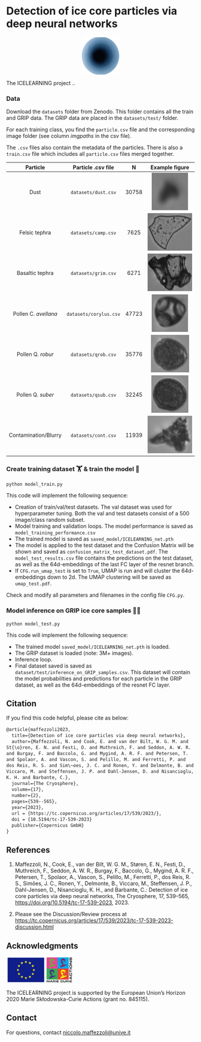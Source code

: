 # Detection of ice core particles via deep neural networks

<p align="center">
  <img src="img/logo_icelearning.png" height="100" alt="ICELEARNING" align="middle">
</p>

The ICELEARNING project ..

### Data
Download the ```datasets``` folder from Zenodo. This folder contains all the train and GRIP data. The GRIP data are placed in the ```datasets/test/``` folder.

For each training class, you find the ```particle.csv``` file and the corresponding image folder (see column _imgpaths_ in the csv file). 

The ```.csv``` files also contain the metadata of the particles. There is also a ```train.csv``` file which includes all ```particle.csv``` files merged together.

| Particle | Particle .csv file | N| Example figure|
| :---:  | :---: | :---: | :---: |
| Dust | ```datasets/dust.csv``` | 30758 | <img src="train_examples/focustest_2nov_1_fc80_20x_20.png" height="100" alt="Dust"> |
| Felsic tephra  | ```datasets/camp.csv``` | 7625 | <img src="train_examples/camp_11nov_4_fc80_20x_33.png" height="100" alt="Felsic tephra"> |
| Basaltic tephra  | ```datasets/grim.csv``` | 6271 | <img src="train_examples/grim_13nov_10_fc80_20x_395.png" height="100" alt="Basaltic tephra"> |
| Pollen C. _avellana_ | ```datasets/corylus.csv``` | 47723 | <img src="train_examples/corylus_4nov_1_fc80_20x_3.png" height="100" alt="Pollen C. avellana"> |
| Pollen Q. _robur_ | ```datasets/qrob.csv``` | 35776 | <img src="train_examples/qrob_17nov_1_fc80_20x_5.png" height="100" alt="Pollen Q. robur"> |
| Pollen Q. _suber_ | ```datasets/qsub.csv``` | 32245 | <img src="train_examples/qsub_17nov_1_fc80_20x_16.png" height="100" alt="Pollen Q. suber"> |
| Contamination/Blurry | ```datasets/cont.csv``` | 11939 | <img src="train_examples/GRIP_3046_0_20_1_1081.png" height="100" alt="Contamination"> |

### Create training dataset 🏋️ & train the model 🤖

```
python model_train.py
```
This code will implement the following sequence:
* Creation of train/val/test datasets. The val dataset was used for hyperparameter tuning. Both the val and test datasets consist of a 500 image/class random subset.
* Model training and validation loops. The model performance is saved as ```model_training_performance.csv```
* The trained model is saved as ```saved_model/ICELEARNING_net.pth```
* The model is applied to the test dataset and the Confusion Matrix will be shown and saved as ```confusion_matrix_test_dataset.pdf```. The ```model_test_results.csv``` file contains the predictions on the test dataset, as well as the 64d-embeddings of the last FC layer of the resnet branch.
* If ```CFG.run_umap_test``` is set to ```True```, UMAP is run and will cluster the 64d-embeddings down to 2d. The UMAP clustering will be saved as ```umap_test.pdf```. 

Check and modify all parameters and filenames in the config file ```CFG.py```.


### Model inference on GRIP ice core samples 🕵🏿

```
python model_test.py
```
This code will implement the following sequence:
* The trained model ```saved_model/ICELEARNING_net.pth``` is loaded.
* The GRIP dataset is loaded (note: 3M+ images).
* Inference loop.
* Final dataset saved is saved as ```dataset/test/inference_on_GRIP_samples.csv```. This dataset will contain the model probabilities and predictions for each particle in the GRIP dataset, as well as the 64d-embeddings of the resnet FC layer.

## Citation
If you find this code helpful, please cite as below:
```
@article{maffezzoli2023,
  title={Detection of ice core particles via deep neural networks},
  author={Maffezzoli, N. and Cook, E. and van der Bilt, W. G. M. and St{\o}ren, E. N. and Festi, D. and Muthreich, F. and Seddon, A. W. R. and Burgay, F. and Baccolo, G. and Mygind, A. R. F. and Petersen, T. and Spolaor, A. and Vascon, S. and Pelillo, M. and Ferretti, P. and dos Reis, R. S. and Sim\~oes, J. C. and Ronen, Y. and Delmonte, B. and Viccaro, M. and Steffensen, J. P. and Dahl-Jensen, D. and Nisancioglu, K. H. and Barbante, C.},
  journal={The Cryosphere},
  volume={17},
  number={2},
  pages={539--565},
  year={2023},
  url = {https://tc.copernicus.org/articles/17/539/2023/},
  doi = {10.5194/tc-17-539-2023}
  publisher={Copernicus GmbH}
}
```

## References
1. Maffezzoli, N., Cook, E., van der Bilt, W. G. M., Støren, E. N., Festi, D., Muthreich, F., Seddon, A. W. R., Burgay, F., Baccolo, G., Mygind, A. R. F., Petersen, T., Spolaor, A., Vascon, S., Pelillo, M., Ferretti, P., dos Reis, R. S., Simões, J. C., Ronen, Y., Delmonte, B., Viccaro, M., Steffensen, J. P., Dahl-Jensen, D., Nisancioglu, K. H., and Barbante, C.: Detection of ice core particles via deep neural networks, The Cryosphere, 17, 539–565, https://doi.org/10.5194/tc-17-539-2023, 2023.

2. Please see the Discussion/Review process at https://tc.copernicus.org/articles/17/539/2023/tc-17-539-2023-discussion.html

## Acknowledgments

[<img aligh="right" alt="EU" src="img/logo_MSCA.png" height="70" />](https://marie-sklodowska-curie-actions.ec.europa.eu/)

The ICELEARNING project is supported by the European Union’s Horizon 2020 Marie Skłodowska-Curie Actions (grant no. 845115).

## Contact
For questions, contact niccolo.maffezzoli@unive.it
